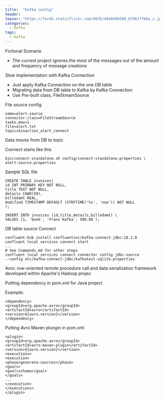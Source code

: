 ```yaml
---
title:  "Kafka config"
header:
teaser: "https://farm5.staticflickr.com/4076/4940499208_b79b77fb0a_z.jpg"
categories:
  - Kafka
tags:
  - Kafka
---
```


Fictional Scenario

- The current project ignores the most of the messages out of the amount and frequency of message creations

Slow implementation with Kafka Connection

- Just apply Kafka Connection on the one DB table
- Migrating data from DB table to Kafka by Kafka Connection
- Use Pre-built class, FileStreamSource 

File source config
```
name=alert-source
connector.class=FileStreamSource
tasks.max=1
file=alert.txt
topic=kinaction_alert_connect
```

Data moves from DB to topic

Connect starts like this

```
bin/connect-standalone.sh config/connect-standalone.properties \
alert-source.properties
```

Sample SQL file
```
CREATE TABLE invoices(
id INT PRIMARY KEY NOT NULL,
title TEXT NOT NULL,
details CHAR(50),
billedamt REAL,
modified TIMESTAMP DEFAULT (STRFTIME('%s', 'now')) NOT NULL
);

INSERT INTO invoices (id,title,details,billedamt) \
VALUES (1, 'book', 'Franz Kafka', 500.00 );
```

DB table source Connect
```
confluent-hub install confluentinc/kafka-connect-jdbc:10.2.0
confluent local services connect start 
...
# See Commands.md for other steps
confluent local services connect connector config jdbc-source 
--config etc/kafka-connect-jdbc/kafkatest-sqlite.properties
```

Avro: row-oriented remote procedure call and data serialization framework developed within Apache's Hadoop projec

Putting dependency in pom.xml for Java project

Example:

```
<dependency>
<groupId>org.apache.avro</groupId>
<artifactId>avro</artifactId>
<version>${avro.version}</version>
</dependency>
```

Putting Avro Maven plungin in pom.xml

```
<plugin>
<groupId>org.apache.avro</groupId>
<artifactId>avro-maven-plugin</artifactId>
<version>${avro.version}</version>
<executions>
<execution>
<phase>generate-sources</phase>
<goals>
<goal>schema</goal>
</goals>
...
</execution>
</executions>
</plugin>
```